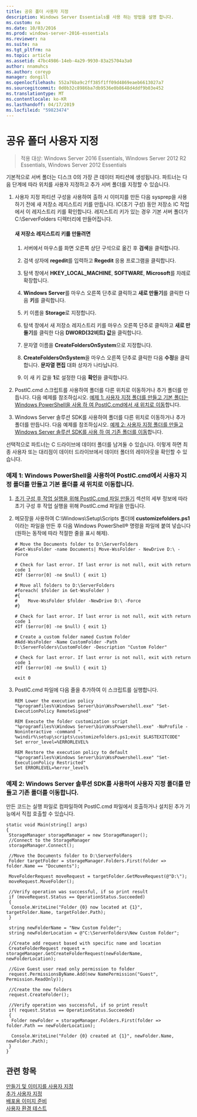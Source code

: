 ```yaml
---
title: 공유 폴더 사용자 지정
description: Windows Server Essentials를 사용 하는 방법을 설명 합니다.
ms.custom: na
ms.date: 10/03/2016
ms.prod: windows-server-2016-essentials
ms.reviewer: na
ms.suite: na
ms.tgt_pltfrm: na
ms.topic: article
ms.assetid: 47bc4986-14eb-4a29-9930-83a25704a3a0
author: nnamuhcs
ms.author: coreyp
manager: dongill
ms.openlocfilehash: 552a76ba9c2ff385f1ff09d4869eaeb6613027a7
ms.sourcegitcommit: 0d0b32c8986ba7db9536e0b8648d4ddf9b03e452
ms.translationtype: MT
ms.contentlocale: ko-KR
ms.lasthandoff: 04/17/2019
ms.locfileid: "59823474"
---
```

# <a name="customize-shared-folders"></a>공유 폴더 사용자 지정

>적용 대상: Windows Server 2016 Essentials, Windows Server 2012 R2 Essentials, Windows Server 2012 Essentials

기본적으로 서버 폴더는 디스크 0의 가장 큰 데이터 파티션에 생성됩니다. 파트너는 다음 단계에 따라 위치를 사용자 지정하고 추가 서버 폴더를 지정할 수 있습니다.  
  
1.  사용자 지정 파티션 구성을 사용하여 출하 시 이미지를 만든 다음 sysprep을 사용하기 전에 새 저장소 레지스트리 키를 만듭니다. IC(초기 구성) 동안 저장소 IC 작업에서 이 레지스트리 키를 확인합니다. 레지스트리 키가 있는 경우 기본 서버 폴더가 C:\ServerFolders 디렉터리에 만들어집니다.  
  
    #### <a name="to-create-a-new-storage-registry-key"></a>새 저장소 레지스트리 키를 만들려면  
  
    1.  서버에서 마우스를 화면 오른쪽 상단 구석으로 옮긴 후 **검색**을 클릭합니다.  
  
    2.  검색 상자에 **regedit**를 입력하고 **Regedit** 응용 프로그램을 클릭합니다.  
  
    3.  탐색 창에서 **HKEY_LOCAL_MACHINE**, **SOFTWARE**, **Microsoft**를 차례로 확장합니다.  
  
    4.  **Windows Server**를 마우스 오른쪽 단추로 클릭하고 **새로 만들기**를 클릭한 다음 **키**를 클릭합니다.  
  
    5.  키 이름을 **Storage**로 지정합니다.  
  
    6.  탐색 창에서 새 저장소 레지스트리 키를 마우스 오른쪽 단추로 클릭하고 **새로 만들기**를 클릭한 다음 **DWORD(32비트) 값**을 클릭합니다.  
  
    7.  문자열 이름을 **CreateFoldersOnSystem**으로 지정합니다.  
  
    8.  **CreateFoldersOnSystem**을 마우스 오른쪽 단추로 클릭한 다음 **수정**을 클릭합니다. **문자열 편집** 대화 상자가 나타납니다.  
  
    9. 이 새 키 값을 **1**로 설정한 다음 **확인**을 클릭합니다.  
  
2.  PostIC.cmd 스크립트를 사용하여 폴더를 다른 위치로 이동하거나 추가 폴더를 만듭니다. 다음 예제를 참조하십시오. [예제 1: 사용자 지정 폴더를 만들고 기본 폴더는 Windows PowerShell을 사용 하 여 PostIC.cmd에서 새 위치로 이동](Customize-Shared-Folders.md#BKMK_Example1)합니다.  
  
3.  Windows Server 솔루션 SDK를 사용하여 폴더를 다른 위치로 이동하거나 추가 폴더를 만듭니다. 다음 예제를 참조하십시오. [예제 2: 사용자 지정 폴더를 만들고 Windows Server 솔루션 SDK를 사용 하 여 기존 폴더를 이동](Customize-Shared-Folders.md#BKMK_Example2)합니다.  
  
 선택적으로 파트너는 C 드라이브에 데이터 폴더를 남겨둘 수 있습니다. 이렇게 하면 최종 사용자 또는 대리점이 데이터 드라이브에서 데이터 폴더의 레이아웃을 확인할 수 있습니다.  
  
###  <a name="BKMK_Example1"></a> 예제 1: Windows PowerShell을 사용하여 PostIC.cmd에서 사용자 지정 폴더를 만들고 기본 폴더를 새 위치로 이동합니다.  
  
1.  [초기 구성 후 작업 실행을 위해 PostIC.cmd 파일 만들기](Create-the-PostIC.cmd-File-for-Running-Post-Initial-Configuration-Tasks.md) 섹션의 세부 정보에 따라 초기 구성 후 작업 실행을 위해 PostIC.cmd 파일을 만듭니다.  
  
2.  메모장을 사용하여 C:\Windows\Setup\Scripts 폴더에 **customizefolders.ps1**이라는 파일을 만든 후 다음 Windows PowerShell® 명령을 파일에 붙여 넣습니다(원하는 동작에 따라 적절한 줄을 표시 해제).  
  
    ```  
    # Move the Documents folder to D:\ServerFolders  
    #Get-WssFolder -name Documents| Move-WssFolder - NewDrive D:\ -Force  
  
    # Check for last error. If last error is not null, exit with return code 1  
    #If ($error[0] -ne $null) { exit 1}   
  
    # Move all folders to D:\ServerFolders  
    #foreach( $folder in Get-WssFolder )  
    #{  
    #    Move-WssFolder $folder -NewDrive D:\ -Force  
    #}  
  
    # Check for last error. If last error is not null, exit with return code 1  
    #If ($error[0] -ne $null) { exit 1}   
  
    # Create a custom folder named Custom Folder  
    #Add-WssFolder -Name CustomFolder -Path D:\ServerFolders\CustomFolder -Description "Custom Folder"  
  
    # Check for last error. If last error is not null, exit with return code 1  
    #If ($error[0] -ne $null) { exit 1}   
  
    exit 0  
    ```  
  
3.  PostIC.cmd 파일에 다음 줄을 추가하여 이 스크립트를 실행합니다.  
  
    ```  
    REM Lower the execution policy  
    "%programfiles%\Windows Server\bin\WssPowershell.exe" "Set-ExecutionPolicy RemoteSigned"  
  
    REM Execute the folder customization script  
    "%programfiles%\Windows Server\bin\WssPowershell.exe" -NoProfile -Noninteractive -command ". %windir%\setup\scripts\customizefolders.ps1;exit $LASTEXITCODE"  
    Set error_level=%ERRORLEVEL%  
  
    REM Restore the execution policy to default  
    "%programfiles%\Windows Server\bin\WssPowershell.exe" "Set-ExecutionPolicy Restricted"  
    Set ERRORLEVEL=%error_level%  
    ```  
  
###  <a name="BKMK_Example2"></a> 예제 2: Windows Server 솔루션 SDK를 사용하여 사용자 지정 폴더를 만들고 기존 폴더를 이동합니다.  
 만든 코드는 실행 파일로 컴파일하여 PostIC.cmd 파일에서 호출하거나 설치된 추가 기능에서 직접 호출할 수 있습니다.  
  
```  
static void Main(string[] args)  
{  
 StorageManager storageManager = new StorageManager();  
 //Connect to the StorageManager  
 storageManager.Connect();  
  
 //Move the Documents folder to D:\ServerFolders  
 Folder targetFolder = storageManager.Folders.First(folder => folder.Name == "Documents");  
  
 MoveFolderRequest moveRequest = targetFolder.GetMoveRequest(@"D:\");  
 moveRequest.MoveFolder();  
  
 //Verify operation was successful, if so print result  
 if (moveRequest.Status == OperationStatus.Succeeded)  
 {  
  Console.WriteLine("Folder {0} now located at {1}", targetFolder.Name, targetFolder.Path);  
 }  
  
 string newFolderName = "New Custom Folder";  
 string newFolderLocation = @"C:\ServerFolders\New Custom Folder";  
  
 //Create add request based with specific name and location  
 CreateFolderRequest request = storageManager.GetCreateFolderRequest(newFolderName, newFolderLocation);  
  
 //Give Guest user read only permission to folder  
 request.PermissionsByName.Add(new NamePermission("Guest", Permission.ReadOnly));  
  
 //Create the new folders  
 request.CreateFolder();  
  
 //Verify operation was successful, if so print result  
 if( request.Status == OperationStatus.Succeeded)  
 {  
  Folder newFolder = storageManager.Folders.First(folder => folder.Path == newFolderLocation);  
  
  Console.WriteLine("Folder {0} created at {1}", newFolder.Name, newFolder.Path);  
 }  
}  
```  
  
## <a name="see-also"></a>관련 항목  
 [만들기 및 이미지를 사용자 지정](Creating-and-Customizing-the-Image.md)   
 [추가 사용자 지정](Additional-Customizations.md)   
 [배포용 이미지 준비](Preparing-the-Image-for-Deployment.md)   
 [사용자 환경 테스트](Testing-the-Customer-Experience.md)
